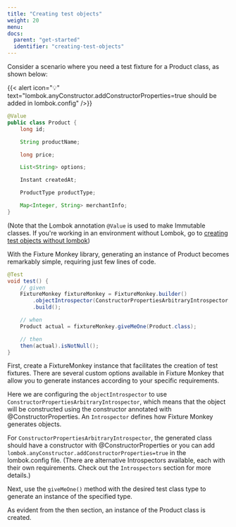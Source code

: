 ```yaml
---
title: "Creating test objects"
weight: 20
menu:
docs:
  parent: "get-started"
  identifier: "creating-test-objects"
---
```


Consider a scenario where you need a test fixture for a Product class, as shown below:

{{< alert icon="💡" text="lombok.anyConstructor.addConstructorProperties=true should be added in lombok.config" />}}

```java
@Value
public class Product {
    long id;

    String productName;

    long price;

    List<String> options;

    Instant createdAt;

    ProductType productType;

    Map<Integer, String> merchantInfo;
}
```
(Note that the Lombok annotation `@Value` is used to make Immutable classes. If you're working in an environment without Lombok, go to [creating test objects without lombok](/docs/get-started/creating-test-objects-without-lombok))

With the Fixture Monkey library, generating an instance of Product becomes remarkably simple, requiring just few lines of code.

```java
@Test
void test() {
    // given
    FixtureMonkey fixtureMonkey = FixtureMonkey.builder()
        .objectIntrospector(ConstructorPropertiesArbitraryIntrospector.INSTANCE)
        .build();

    // when
    Product actual = fixtureMonkey.giveMeOne(Product.class);

    // then
    then(actual).isNotNull();
}
```

First, create a FixtureMonkey instance that facilitates the creation of test fixtures.
There are several custom options available in Fixture Monkey that allow you to generate instances according to your specific requirements.

Here we are configuring the `objectIntrospector` to use `ConstructorPropertiesArbitraryIntrospector`, which means that the object will be constructed using the constructor annotated with @ConstructorProperties.
An `Introspector` defines how Fixture Monkey generates objects.

For `ConstructorPropertiesArbitraryIntrospector`, the generated class should have a constructor with @ConstructorProperties or you can add `lombok.anyConstructor.addConstructorProperties=true` in the lombok.config file.
(There are alternative Introspectors available, each with their own requirements. Check out the `Introspectors` section for more details.)

Next, use the `giveMeOne()` method with the desired test class type to generate an instance of the specified type.

As evident from the then section, an instance of the Product class is created.
